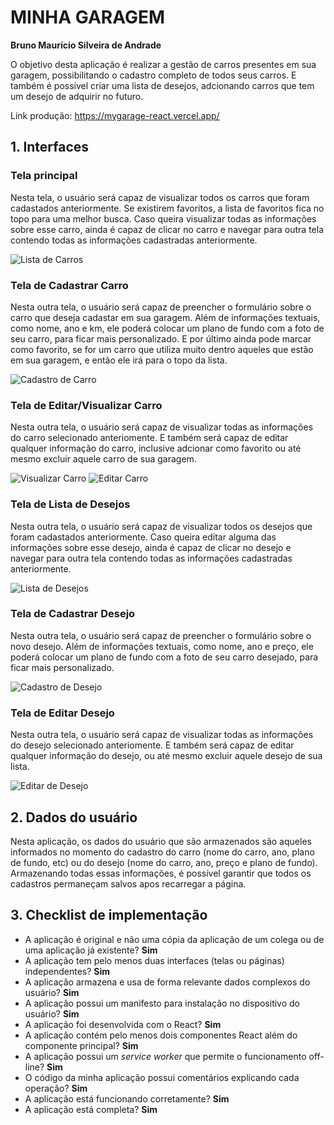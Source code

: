 # MINHA GARAGEM

**Bruno Maurício Silveira de Andrade**

O objetivo desta aplicação é realizar a gestão de carros presentes em sua garagem, possibilitando o cadastro completo de todos seus carros. E também é possível criar uma lista de desejos, adcionando carros que tem um desejo de adquirir no futuro.

Link produção: https://mygarage-react.vercel.app/

## 1. Interfaces

### Tela principal

Nesta tela, o usuário será capaz de visualizar todos os carros que foram cadastados anteriormente. Se existirem favoritos, a lista de favoritos fica no topo para uma melhor busca. Caso queira visualizar todas as informações sobre esse carro, ainda é capaz de clicar no carro e navegar para outra tela contendo todas as informações cadastradas anteriormente.

![Lista de Carros](readme_images/lista_carros.png)

### Tela de Cadastrar Carro

Nesta outra tela, o usuário será capaz de preencher o formulário sobre o carro que deseja cadastar em sua garagem. Além de informações textuais, como nome, ano e km, ele poderá colocar um plano de fundo com a foto de seu carro, para ficar mais personalizado. E por último ainda pode marcar como favorito, se for um carro que utiliza muito dentro aqueles que estão em sua garagem, e então ele irá para o topo da lista.

![Cadastro de Carro](readme_images/cadastro_carro.png)

### Tela de Editar/Visualizar Carro

Nesta outra tela, o usuário será capaz de visualizar todas as informações do carro selecionado anteriomente. E também será capaz de editar qualquer informação do carro, inclusive adcionar como favorito ou até mesmo excluir aquele carro de sua garagem.

![Visualizar Carro](readme_images/detalhes_carro.png)
![Editar Carro](readme_images/editar_carro.png)

### Tela de Lista de Desejos

Nesta outra tela, o usuário será capaz de visualizar todos os desejos que foram cadastados anteriormente. Caso queira editar alguma das informações sobre esse desejo, ainda é capaz de clicar no desejo e navegar para outra tela contendo todas as informações cadastradas anteriormente.

![Lista de Desejos](readme_images/lista_desejos.png)

### Tela de Cadastrar Desejo

Nesta outra tela, o usuário será capaz de preencher o formulário sobre o novo desejo. Além de informações textuais, como nome, ano e preço, ele poderá colocar um plano de fundo com a foto de seu carro desejado, para ficar mais personalizado.

![Cadastro de Desejo](readme_images/cadastro_desejo.png)

### Tela de Editar Desejo

Nesta outra tela, o usuário será capaz de visualizar todas as informações do desejo selecionado anteriomente. E também será capaz de editar qualquer informação do desejo, ou até mesmo excluir aquele desejo de sua lista.

![Editar de Desejo](readme_images/editar_desejo.png)

## 2. Dados do usuário

Nesta aplicação, os dados do usuário que são armazenados são aqueles informados no momento do cadastro do carro (nome do carro, ano, plano de fundo, etc) ou do desejo (nome do carro, ano, preço e plano de fundo). Armazenando todas essas informações, é possível garantir que todos os cadastros permaneçam salvos apos recarregar a página.

## 3. Checklist de implementação

- A aplicação é original e não uma cópia da aplicação de um colega ou de uma aplicação já existente? **Sim**
- A aplicação tem pelo menos duas interfaces (telas ou páginas) independentes? **Sim**
- A aplicação armazena e usa de forma relevante dados complexos do usuário? **Sim**
- A aplicação possui um manifesto para instalação no dispositivo do usuário? **Sim**
- A aplicação foi desenvolvida com o React? **Sim**
- A aplicação contém pelo menos dois componentes React além do componente principal? **Sim**
- A aplicação possui um _service worker_ que permite o funcionamento off-line? **Sim**
- O código da minha aplicação possui comentários explicando cada operação? **Sim**
- A aplicação está funcionando corretamente? **Sim**
- A aplicação está completa? **Sim**
